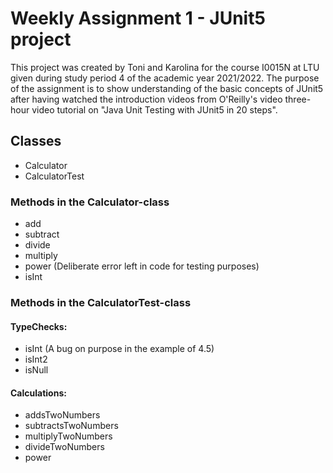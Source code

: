 # Weekly Assignment 1 - JUnit5 project

This project was created by Toni and Karolina for the course I0015N at LTU given
during study period 4 of the academic year 2021/2022. The purpose of the
assignment is to show understanding of the basic concepts of JUnit5 after having
watched the introduction videos from O'Reilly's video three-hour video tutorial
on "Java Unit Testing with JUnit5 in 20 steps".


## Classes

- Calculator
- CalculatorTest

### Methods in the Calculator-class

- add
- subtract
- divide
- multiply
- power (Deliberate error left in code for testing purposes)
- isInt

### Methods in the CalculatorTest-class

#### TypeChecks:
- isInt (A bug on purpose in the example of 4.5)
- isInt2
- isNull

#### Calculations:
- addsTwoNumbers
- subtractsTwoNumbers
- multiplyTwoNumbers
- divideTwoNumbers
- power
